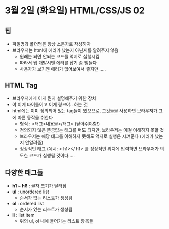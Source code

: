 # 3월 2일 (화요일) HTML/CSS/JS 02

## 팁
- 파일명과 폴더명은 항상 소문자로 작성하자
- 브라우저는 html에 에러가 났는지 아닌지를 알려주지 않음
    - 원래는 되면 안되는 코드를 억지로 실행시킴
    - 따라서 웹 개발시엔 에러를 잡기 좀 힘들다
    - 사용자가 보기엔 에러가 없어보여서 좋지만 .....

## HTML Tag
- 브라우저에게 이게 뭔지 설명해주기 위한 장치
- 야 이게 타이틀이고 이게 링크야.. 하는 것
- html에는 이미 정의되어 있는 tag들이 있으므로, 그것들을 사용하면 브라우저가 그에 따른 동작을 취한다
    - 형식 : <태그>내용물</태그> (닫아줘야함!)
    - 정의되지 않은 뜬금없는 태그를 써도 되지만, 브라우저는 이걸 이해하지 못할 것
    - 브라우저는 해당 태그를 이해하지 못해도 억지로 실행은 시켜준다 (에러가 났는지 안알려줌)
    - 정상적인 태그 (예시: < h1></ h1> 를 정상적인 위치에 입력하면 브라우저가 의도한 코드가 실행될 것이다.....

## 다양한 태그들
- **h1 ~ h6** : 글자 크기가 달라짐
- **ul** : unordered list
    - 순서가 없는 리스트가 생성됨
- **ol** : ordered list
    - 순서가 있는 리스트가 생성됨
- **li** : list item
    - 위의 ul, ol 내에 들어가는 리스트 항목들
    
